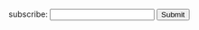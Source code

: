 <html>

<head>


  <script src="https://github.com/cruxtype/eyescream/blob/main/js/e.js"></script>


</head>

<body>
<form name="gform" id="gform" enctype="text/plain" action="https://docs.google.com/forms/d/e/1FAIpQLScC3L-MnFNjZYqC50_Ba_WaG7_RE8onL55jPniiDEz11DjVKQ/formResponse?" target="hidden_iframe" onsubmit="submitted=true;">

  subscribe: <input type="text" name="entry.2050885857" id="entry.2050885857"> <input type="submit" value="Submit">

</form>
<iframe name="hidden_iframe" id="hidden_iframe" style="display:none;" onload="if(submitted) {}"></iframe>

</body>

</html>
